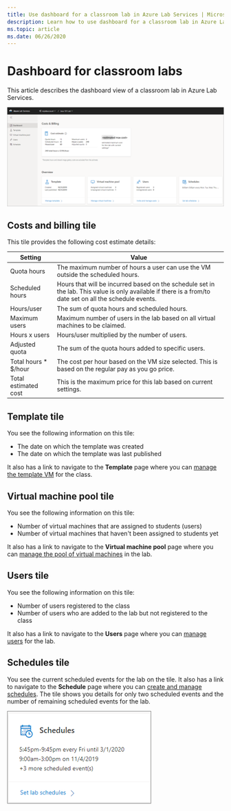 ```yaml
---
title: Use dashboard for a classroom lab in Azure Lab Services | Microsoft Docs
description: Learn how to use dashboard for a classroom lab in Azure Lab Services. 
ms.topic: article
ms.date: 06/26/2020
---
```


# Dashboard for classroom labs
This article describes the dashboard view of a classroom lab in Azure Lab Services. 

![Dashboard](./media/use-dashboard/dashboard.png)

## Costs and billing tile
This tile provides the following cost estimate details:

| Setting | Value | 
| ------- | ----- | 
| Quota hours | The maximum number of hours a user can use the VM outside the scheduled hours. |
| Scheduled hours | Hours that will be incurred based on the schedule set in the lab. This value is only available if there is a from/to date set on all the schedule events. |
| Hours/user | The sum of quota hours and scheduled hours. |
| Maximum users | Maximum number of users in the lab based on all virtual machines to be claimed. |
| Hours x users | Hours/user multiplied by the number of users. |
| Adjusted quota | The sum of the quota hours added to specific users. |
| Total hours * $/hour | The cost per hour based on the VM size selected. This is based on the regular pay as you go price. |
| Total estimated cost | This is the maximum price for this lab based on current settings. |

## Template tile
You see the following information on this tile:

- The date on which the template was created 
- The date on which the template was last published 

It also has a link to navigate to the **Template** page where you can [manage the template VM](how-to-create-manage-template.md) for the class. 

## Virtual machine pool tile

You see the following information on this tile:

- Number of virtual machines that are assigned to students (users)
- Number of virtual machines that haven't been assigned to students yet

It also has a link to navigate to the **Virtual machine pool** page where you can [manage the pool of virtual machines](how-to-set-virtual-machine-passwords.md) in the lab. 

## Users tile

You see the following information on this tile:

- Number of users registered to the class
- Number of users who are added to the lab but not registered to the class 

It also has a link to navigate to the **Users** page where you can [manage users](how-to-configure-student-usage.md) for the lab. 

## Schedules tile
You see the current scheduled events for the lab on the tile. It also has a link to navigate to the **Schedule** page where you can [create and manage schedules](how-to-create-schedules.md). The tile shows you details for only two scheduled events and the number of remaining scheduled events for the lab. 

![Scheduled events](./media/use-dashboard/scheduled-events.png)

